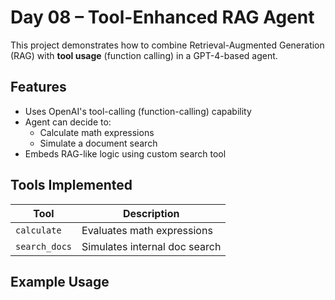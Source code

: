 # Day 08 – Tool-Enhanced RAG Agent

This project demonstrates how to combine Retrieval-Augmented Generation (RAG) with **tool usage** (function calling) in a GPT-4-based agent.

## Features

- Uses OpenAI's tool-calling (function-calling) capability
- Agent can decide to:
  - Calculate math expressions
  - Simulate a document search
- Embeds RAG-like logic using custom search tool

## Tools Implemented

| Tool         | Description                           |
|--------------|----------------------------------------|
| `calculate`  | Evaluates math expressions             |
| `search_docs`| Simulates internal doc search          |

## Example Usage


